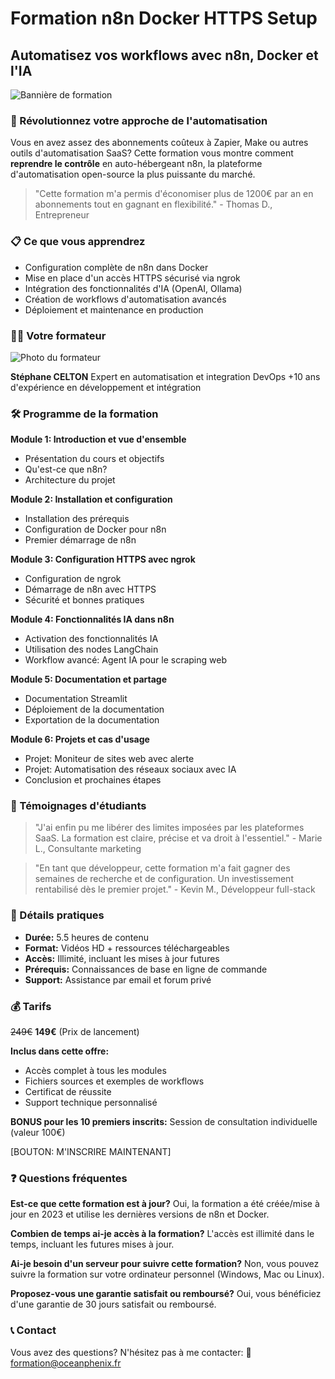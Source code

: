 # Formation n8n Docker HTTPS Setup

## Automatisez vos workflows avec n8n, Docker et l'IA

![Bannière de formation](https://via.placeholder.com/1200x400)

### 🚀 Révolutionnez votre approche de l'automatisation

Vous en avez assez des abonnements coûteux à Zapier, Make ou autres outils d'automatisation SaaS? Cette formation vous montre comment **reprendre le contrôle** en auto-hébergeant n8n, la plateforme d'automatisation open-source la plus puissante du marché.

> "Cette formation m'a permis d'économiser plus de 1200€ par an en abonnements tout en gagnant en flexibilité." - Thomas D., Entrepreneur

### 📋 Ce que vous apprendrez

- Configuration complète de n8n dans Docker
- Mise en place d'un accès HTTPS sécurisé via ngrok
- Intégration des fonctionnalités d'IA (OpenAI, Ollama)
- Création de workflows d'automatisation avancés
- Déploiement et maintenance en production

### 👨‍🏫 Votre formateur

![Photo du formateur](https://via.placeholder.com/150x150)

**Stéphane CELTON**
Expert en automatisation et integration DevOps
+10 ans d'expérience en développement et intégration

### 🛠️ Programme de la formation

**Module 1: Introduction et vue d'ensemble**
- Présentation du cours et objectifs
- Qu'est-ce que n8n?
- Architecture du projet

**Module 2: Installation et configuration**
- Installation des prérequis
- Configuration de Docker pour n8n
- Premier démarrage de n8n

**Module 3: Configuration HTTPS avec ngrok**
- Configuration de ngrok
- Démarrage de n8n avec HTTPS
- Sécurité et bonnes pratiques

**Module 4: Fonctionnalités IA dans n8n**
- Activation des fonctionnalités IA
- Utilisation des nodes LangChain
- Workflow avancé: Agent IA pour le scraping web

**Module 5: Documentation et partage**
- Documentation Streamlit
- Déploiement de la documentation
- Exportation de la documentation

**Module 6: Projets et cas d'usage**
- Projet: Moniteur de sites web avec alerte
- Projet: Automatisation des réseaux sociaux avec IA
- Conclusion et prochaines étapes

### 💬 Témoignages d'étudiants

> "J'ai enfin pu me libérer des limites imposées par les plateformes SaaS. La formation est claire, précise et va droit à l'essentiel." - Marie L., Consultante marketing

> "En tant que développeur, cette formation m'a fait gagner des semaines de recherche et de configuration. Un investissement rentabilisé dès le premier projet." - Kevin M., Développeur full-stack

### 📝 Détails pratiques

- **Durée:** 5.5 heures de contenu
- **Format:** Vidéos HD + ressources téléchargeables
- **Accès:** Illimité, incluant les mises à jour futures
- **Prérequis:** Connaissances de base en ligne de commande
- **Support:** Assistance par email et forum privé

### 💰 Tarifs

~~249€~~ **149€** (Prix de lancement)

**Inclus dans cette offre:**
- Accès complet à tous les modules
- Fichiers sources et exemples de workflows
- Certificat de réussite
- Support technique personnalisé

**BONUS pour les 10 premiers inscrits:**
Session de consultation individuelle (valeur 100€)

[BOUTON: M'INSCRIRE MAINTENANT]

### ❓ Questions fréquentes

**Est-ce que cette formation est à jour?**
Oui, la formation a été créée/mise à jour en 2023 et utilise les dernières versions de n8n et Docker.

**Combien de temps ai-je accès à la formation?**
L'accès est illimité dans le temps, incluant les futures mises à jour.

**Ai-je besoin d'un serveur pour suivre cette formation?**
Non, vous pouvez suivre la formation sur votre ordinateur personnel (Windows, Mac ou Linux).

**Proposez-vous une garantie satisfait ou remboursé?**
Oui, vous bénéficiez d'une garantie de 30 jours satisfait ou remboursé.

### 📞 Contact

Vous avez des questions? N'hésitez pas à me contacter:
📧 formation@oceanphenix.fr
